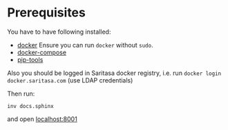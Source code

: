 # Prerequisites

You have to have following installed:
  * [docker](https://docs.docker.com/engine/installation/)
      Ensure you can run `docker` without `sudo`.
  * [docker-compose](https://docs.docker.com/v1.8/compose/install/)
  * [pip-tools](https://github.com/nvie/pip-tools)

Also you should be logged in Saritasa docker registry, i.e. run
``docker login docker.saritasa.com`` (use LDAP credentials)


Then run:

```
inv docs.sphinx
```

and open [localhost:8001](http://localhost:8001)
